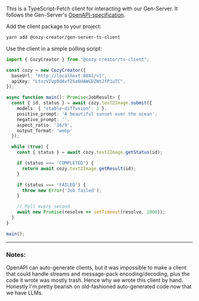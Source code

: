 This is a TypeScript-Fetch client for interacting with our Gen-Server. It follows the Gen-Server's [OpenAPI-specification](https://github.com/cozy-creator/gen-server/tree/dev/openapi/v1/openapi.yaml).

Add the client package to your project:

```bash
yarn add @cozy-creator/gen-server-ts-client
```

Use the client in a simple polling script:

```typescript
import { CozyCreator } from "@cozy-creator/ts-client";

const cozy = new CozyCreator({
  baseUrl: "http://localhost:8881/v1",
  apiKey: "LtozVIUp9dAvfZSe6HAWCDZWtJfP1uTC",
});

async function main(): Promise<JobResult> {
  const { id, status } = await cozy.text2Image.submit({
    models: { "stable-diffusion": 1 },
    positive_prompt: 'A beautiful sunset over the ocean',
    negative_prompt: '',
    aspect_ratio: '16/9',
    output_format: 'webp'
  });

  while (true) {
    const { status } = await cozy.text2Image.getStatus(id);

    if (status === 'COMPLETED') {
      return await cozy.text2Image.getResult(id);
    }

    if (status === 'FAILED') {
      throw new Error('Job failed');
    }

    // Poll every second
    await new Promise(resolve => setTimeout(resolve, 1000));
  }
}

main();
```

---

### Notes:

OpenAPI can auto-generate clients, but it was impossible to make a client that could handle streams and message-pack encoding/decoding, plus the code it wrote was mostly trash. Hence why we wrote this client by hand. Honestly I'm pretty bearish on old-fashioned auto-generated code now that we have LLMs.
